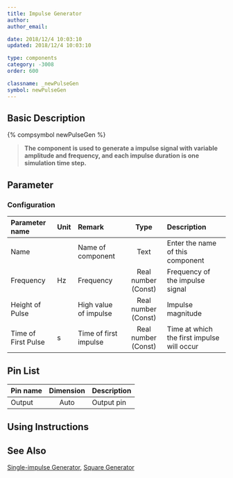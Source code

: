```yaml
---
title: Impulse Generator
author: 
author_email:

date: 2018/12/4 10:03:10
updated: 2018/12/4 10:03:10

type: components
category: -3008
order: 600

classname: _newPulseGen
symbol: newPulseGen
---
```

## Basic Description
{% compsymbol newPulseGen %}

> **The component is used to generate a impulse signal with variable amplitude and frequency, and each impulse duration is one simulation time step.**

## Parameter
### Configuration
| Parameter name | Unit | Remark | Type | Description |
| :--- | :--- | :--- | :--: | :--- |
| Name |  | Name of component | Text | Enter the name of this component |
| Frequency | Hz | Frequency | Real number (Const) | Frequency of the impulse signal |
| Height of Pulse |  | High value of impulse | Real number (Const) | Impulse magnitude |
| Time of First Pulse | s | Time of first impulse | Real number (Const) | Time at which the first impulse will occur |


## Pin List

| Pin name | Dimension | Description |
| :--- | :--:  | :--- |
| Output | Auto | Output pin |

## Using Instructions



## See Also

[Single-impulse Generator](comp_newSinglePulse.md), [Square Generator](comp_newSquareGen.md)
